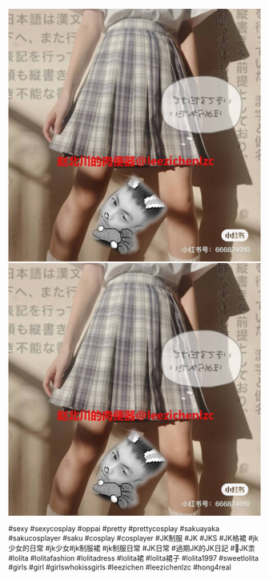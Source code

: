 ![](./photo_2021-11-06_12-23-09.jpg)
![](./photo_2021-11-06_12-23-09.jpg)

#sexy #sexycosplay #oppai #pretty #prettycosplay #sakuayaka #sakucosplayer #saku #cosplay #cosplayer #JK制服 #JK #JKS #JK格裙
#jk少女的日常 #jk少女#jk制服裙
#jk制服日常 #JK日常
#過期JK的JK日記 #🦄JK柰 #lolita #lolitafashion #lolitadress #lolita裙 
 #lolita裙子 #lolita1997 #sweetlolita #girls #girl #girlswhokissgirls #leezichen #leezichenlzc #hong4real
